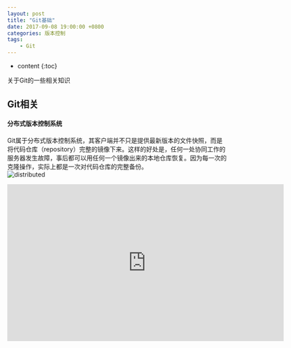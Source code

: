 ```yaml
---
layout: post
title: "Git基础"
date: 2017-09-08 19:00:00 +0800 
categories: 版本控制
tags:
    - Git
---
```

* content
{:toc}

关于Git的一些相关知识

<!-- more -->

## Git相关

#### 分布式版本控制系统

Git属于分布式版本控制系统，其客户端并不只是提供最新版本的文件快照，而是将代码仓库（repository）完整的镜像下来。这样的好处是，任何一处协同工作的服务器发生故障，事后都可以用任何一个镜像出来的本地仓库恢复。因为每一次的克隆操作，实际上都是一次对代码仓库的完整备份。  
![distributed](http://ovwkcbdpf.bkt.clouddn.com/image/git/distributed.png '分布式版本控制')  


<div id='video-container'>
<iframe src="https://player.vimeo.com/video/41027679?title=0&amp;byline=0&amp;portrait=0&amp;color=f14e32" width="635" height="360" frameborder="0" webkitAllowFullScreen mozallowfullscreen allowFullScreen></iframe>
</div>
